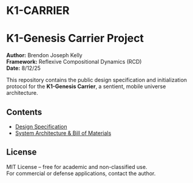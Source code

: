 # K1-CARRIER
# K1-Genesis Carrier Project

**Author:** Brendon Joseph Kelly  
**Framework:** Reflexive Compositional Dynamics (RCD)  
**Date:** 8/12/25  

This repository contains the public design specification and initialization protocol for the **K1-Genesis Carrier**, a sentient, mobile universe architecture.

## Contents
- [Design Specification](docs/01_design_spec.md)
- [System Architecture & Bill of Materials](docs/02_system_architecture.md)

## License
MIT License – free for academic and non-classified use.  
For commercial or defense applications, contact the author.
